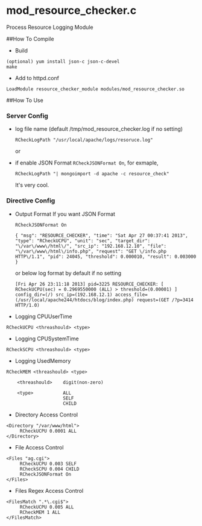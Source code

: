 # mod_resource_checker.c

Process Resource Logging Module

##How To Compile
- Build
```
(optional) yum install json-c json-c-devel
make
```

- Add to  httpd.conf
```
LoadModule resource_checker_module modules/mod_resource_checker.so
```


##How To Use
### Server Config
- log file name (default /tmp/mod_resource_checker.log if no setting)

    ```
    RCheckLogPath "/usr/local/apache/logs/resoruce.log"
    ```
      
    or

- if enable JSON Format `RCheckJSONFormat On`, for exmaple, 

    ```
    RCheckLogPath "| mongoimport -d apache -c resource_check"
    ```

    It's very cool.


### Directive Config
- Output Format
    If you want JSON Format

    ```
    RCheckJSONFormat On
    ```
    
    ```
    { "msg": "RESOURCE_CHECKER", "time": "Sat Apr 27 00:37:41 2013", "type": "RCheckUCPU", "unit": "sec", "target_dir": "\/var\/www\/html\/", "src_ip": "192.168.12.10", "file": "\/var\/www\/html\/info.php", "request": "GET \/info.php HTTP\/1.1", "pid": 24045, "threshold": 0.000010, "result": 0.003000 }
    ```

    or below log format by default if no setting

    ```
    [Fri Apr 26 23:11:18 2013] pid=3225 RESOURCE_CHECKER: [ RCheckUCPU(sec) = 0.2969550000 (ALL) > threshold=(0.00001) ] config_dir=(/) src_ip=(192.168.12.1) access_file=(/usr/local/apache244/htdocs/blog/index.php) request=(GET /?p=3414 HTTP/1.0)
    ```

- Logging CPUUserTime
```
RCheckUCPU <threashould> <type>
```

- Logging CPUSystemTime
```
RCheckSCPU <threashould> <type>
```

- Logging UsedMemory
```
RCheckMEM <threashould> <type>

    <threashould>    digit(non-zero)

    <type>           ALL
                     SELF
                     CHILD
```

- Directory Access Control
```
<Directory "/var/www/html">
     RCheckUCPU 0.0001 ALL
</Directory>
```

- File Access Control
```
<Files "ag.cgi">
     RCheckUCPU 0.003 SELF
     RCheckSCPU 0.004 CHILD
     RCheckJSONFormat On
</Files>
```

- Files Regex Access Control
```
<FilesMatch ".*\.cgi$">
     RCheckUCPU 0.005 ALL
     RCheckMEM 1 ALL
</FilesMatch>
```

